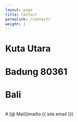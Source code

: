```yaml
---
layout: page
title: Contact
permalink: /contact/
weight: 2
---
```


# Kuta Utara
# Badung 80361
# Bali
<br>
# [@ Mail](mailto:{{ site.email }})